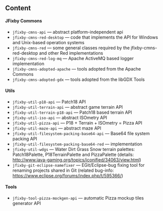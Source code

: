 ## Content

#### JFixby Commons
- `jfixby-cmns-api` — 
 abstract platform-independent api
- `jfixby-cmns-red-desktop` —
 code that implements the API for Windows and Unix-based operation systems
- `jfixby-cmns-red` —
 some general classes required by the jfixby-cmns-red-desktop and other Red implementations
- `jfixby-cmns-red-log-mq` — Apache ActiveMQ based logger implementation
- `jfixby-cmns-adopted-apache` — tools adopted from the Apache Commons
- `jfixby-cmns-adopted-gdx` — tools adopted from the libGDX Tools

#### Utils
- `jfixby-util-p18-api` — Patch18 API
- `jfixby-util-terrain-api` — abstract game terrain API
- `jfixby-util-terrain-p18-api` — Patch18 based terrain API
- `jfixby-util-iso-api` — abstract ISOmetry API
- `jfixby-util-pizza-api` — P18 + Terrain + ISOmetry = Pizza API 
- `jfixby-util-maze-api` — abstract maze API
- `jfixby-util-filesystem-packing-base64-api` — Base64 file system packing API
- `jfixby-util-filesystem-packing-base64-red` — implementation
- `jfixby-util-wdgs` — Water Dirt Grass Snow terrain palettes: Patch18Palette, P18TerrainPalette and PizzaPalette (details: http://www.java-gaming.org/topics/iconified/34063/view.html)
- `jfixby-git-eclipse-namefixer` — EGit/Eclipse-bug fixing tool for renaming projects shared in Git (related bug-info: https://www.eclipse.org/forums/index.php/t/595366/)

#### Tools
- `jfixby-tool-pizza-mockgen-api`  — automatic Pizza mockup tiles generator API


